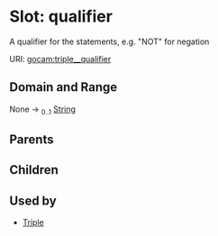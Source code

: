 
# Slot: qualifier


A qualifier for the statements, e.g. "NOT" for negation

URI: [gocam:triple__qualifier](http://w3id.org/ontogpt/gocam/triple__qualifier)


## Domain and Range

None &#8594;  <sub>0..1</sub> [String](types/String.md)

## Parents


## Children


## Used by

 * [Triple](Triple.md)

